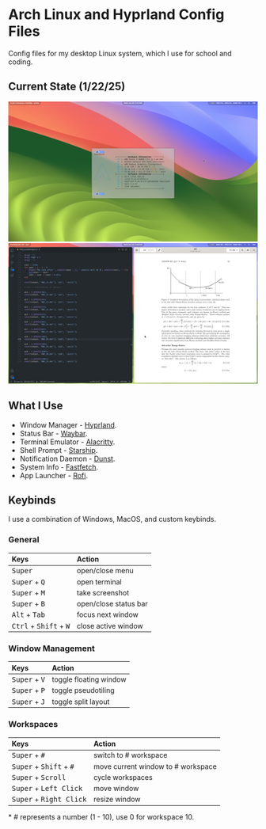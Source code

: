 # Arch Linux and Hyprland Config Files

Config files for my desktop Linux system, which I use for school and coding.

## Current State (1/22/25)

<img src="./assets/state-1.png"/>
<img src="./assets/state-2.png"/>

## What I Use

-   Window Manager - [Hyprland](https://hyprland.org/).
-   Status Bar - [Waybar](https://github.com/Alexays/Waybar).
-   Terminal Emulator - [Alacritty](https://github.com/alacritty/alacritty).
-   Shell Prompt - [Starship](https://starship.rs/).
-   Notification Daemon - [Dunst](https://github.com/dunst-project/dunst).
-   System Info - [Fastfetch](https://github.com/fastfetch-cli/fastfetch).
-   App Launcher - [Rofi](https://github.com/lbonn/rofi).

## Keybinds

I use a combination of Windows, MacOS, and custom keybinds.

### General

| Keys                                              | Action                |
| :------------------------------------------------ | :-------------------- |
| <kbd>Super</kbd>                                  | open/close menu       |
| <kbd>Super</kbd> + <kbd>Q</kbd>                   | open terminal         |
| <kbd>Super</kbd> + <kbd>M</kbd>                   | take screenshot       |
| <kbd>Super</kbd> + <kbd>B</kbd>                   | open/close status bar |
| <kbd>Alt</kbd> + <kbd>Tab</kbd>                   | focus next window     |
| <kbd>Ctrl</kbd> + <kbd>Shift</kbd> + <kbd>W</kbd> | close active window   |

### Window Management

| Keys                            | Action                 |
| :------------------------------ | :--------------------- |
| <kbd>Super</kbd> + <kbd>V</kbd> | toggle floating window |
| <kbd>Super</kbd> + <kbd>P</kbd> | toggle pseudotiling    |
| <kbd>Super</kbd> + <kbd>J</kbd> | toggle split layout    |

### Workspaces

| Keys                                               | Action                             |
| :------------------------------------------------- | :--------------------------------- |
| <kbd>Super</kbd> + <kbd>#</kbd>                    | switch to # workspace              |
| <kbd>Super</kbd> + <kbd>Shift</kbd> + <kbd>#</kbd> | move current window to # workspace |
| <kbd>Super</kbd> + <kbd>Scroll</kbd>               | cycle workspaces                   |
| <kbd>Super</kbd> + <kbd>Left Click</kbd>           | move window                        |
| <kbd>Super</kbd> + <kbd>Right Click</kbd>          | resize window                      |

\* # represents a number (1 - 10), use 0 for workspace 10.
